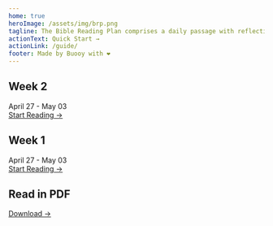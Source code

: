 ```yaml
---
home: true
heroImage: /assets/img/brp.png
tagline: The Bible Reading Plan comprises a daily passage with reflection questions to guide you in mediation
actionText: Quick Start →
actionLink: /guide/
footer: Made by Buooy with ❤️
---
```


<div class="features">
  <div class="feature">
    <h2>Week 2</h2>
    <p>April 27 - May 03
      <br/>
      <a href="https://www.riverlife.org.sg/brp" target="_blank">
        Start&nbsp;Reading&nbsp;&rarr;
      </a>
    </p>
  </div>
  <div class="feature">
    <h2>Week 1</h2>
    <p>April 27 - May 03
      <br/>
      <a href="https://www.riverlife.org.sg/brp" target="_blank">
        Start&nbsp;Reading&nbsp;&rarr;
      </a>
    </p>
  </div>
  <div class="feature">
    <h2>Read in PDF</h2>
    <p>
      <a href="https://www.riverlife.org.sg/brp" target="_blank">
        Download&nbsp;&rarr;
      </a>
    </p>
  </div>
</div>
